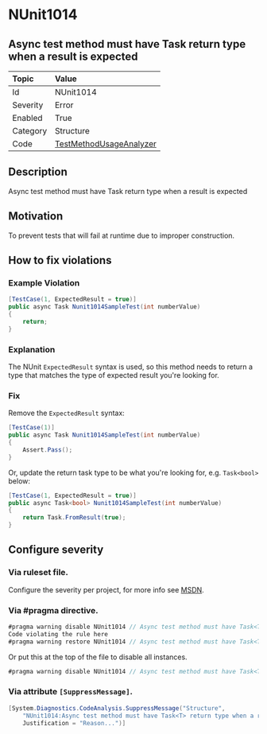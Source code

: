 # NUnit1014
## Async test method must have Task<T> return type when a result is expected

| Topic    | Value
| :--      | :--
| Id       | NUnit1014
| Severity | Error
| Enabled  | True
| Category | Structure
| Code     | [TestMethodUsageAnalyzer](https://github.com/nunit/nunit.analyzers/blob/0.2.0/src/nunit.analyzers/TestMethodUsage/TestMethodUsageAnalyzer.cs)


## Description

Async test method must have Task<T> return type when a result is expected

## Motivation

To prevent tests that will fail at runtime due to improper construction.

## How to fix violations

### Example Violation

```csharp
[TestCase(1, ExpectedResult = true)]
public async Task Nunit1014SampleTest(int numberValue)
{
    return;
}
```

### Explanation

The NUnit `ExpectedResult` syntax is used, so this method needs to return a type that matches the type of expected result you're looking for.

### Fix

Remove the `ExpectedResult` syntax:

```csharp
[TestCase(1)]
public async Task Nunit1014SampleTest(int numberValue)
{
    Assert.Pass();
}
```

Or, update the return task type to be what you're looking for, e.g. `Task<bool>` below:

```csharp
[TestCase(1, ExpectedResult = true)]
public async Task<bool> Nunit1014SampleTest(int numberValue)
{
    return Task.FromResult(true);
}
```

<!-- start generated config severity -->
## Configure severity

### Via ruleset file.

Configure the severity per project, for more info see [MSDN](https://msdn.microsoft.com/en-us/library/dd264949.aspx).

### Via #pragma directive.
```C#
#pragma warning disable NUnit1014 // Async test method must have Task<T> return type when a result is expected
Code violating the rule here
#pragma warning restore NUnit1014 // Async test method must have Task<T> return type when a result is expected
```

Or put this at the top of the file to disable all instances.
```C#
#pragma warning disable NUnit1014 // Async test method must have Task<T> return type when a result is expected
```

### Via attribute `[SuppressMessage]`.

```C#
[System.Diagnostics.CodeAnalysis.SuppressMessage("Structure", 
    "NUnit1014:Async test method must have Task<T> return type when a result is expected",
    Justification = "Reason...")]
```
<!-- end generated config severity -->
